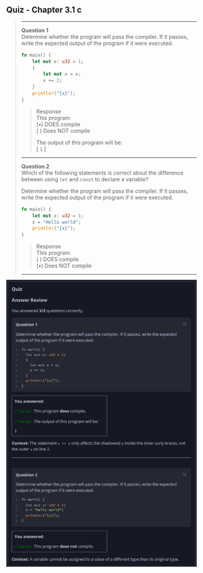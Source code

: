 ## Quiz - Chapter 3.1 c ##

> ---
> **Question 1**<br>
> Determine whether the program will pass the compiler. If it 
> passes, write the expected output of the program if it were 
> executed.
>
> ```rust
> fn main() {
>     let mut x: u32 = 1;
>     {
>         let mut x = x;
>         x += 2;
>     }
>     println!("{x}");
> }
> ```
>
> > Response<br>
> > This program:<br>
> > (•) DOES compile<br>
> > ( ) Does NOT compile<br>
> >
> > The output of this program will be:<br>
> > [ ```1``` ]
> 
> ---
> 
> **Question 2**<br>
> Which of the following statements is correct about the 
> difference between using ```let``` and ```const``` to 
> declare a variable?
>
> Determine whether the program will pass the compiler. If it 
> passes, write the expected output of the program if it were 
> executed.
>
> ```rust
> fn main() {
>     let mut x: u32 = 1;
>     x = "Hello world";
>     println!("{x}");
> }
> ```
>
> > Response<br>
> > This program:<br>
> > ( ) DOES compile<br>
> > (•) Does NOT compile<br>
> 
> ---

![image](../additional-files/images/quiz_0301c.png)
